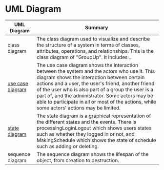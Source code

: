 
# UML Diagram # 

|UML Diagram|Summary|
|------|------|
|class diagram|The class diagram used to visualize and describe the structure of a system in terms of classes, attributes, operations, and relationships. This is the class diagram of "GroupUp". It includes .. |
|[use case diagram](https://github.com/nxmyxxn/CS151-GroupUp/blob/main/diagrams/UseCaseDiagram.pdf)|The use case diagram shows the interaction between the system and the actors who use it. This diagram shows the interaction between certain actions and a user, the user's friend, another friend of the user who is also part of a group the user is a part of, and the administrator. Some actors may be able to participate in all or most of the actions, while some actors' actions may be limited.|
|[state diagram](https://github.com/nxmyxxn/CS151-GroupUp/blob/3523c5fa809abfdf9c08e82d6bc3208445c79fed/diagrams/stateDiagram.png/)|The state diagram is a graphical representation of the different states and the events. There is processingLoginLogout which shows users states such as whether they logged in or not, and MakingSchedule which shows the state of schedule such as adding or deleting. |
|sequence diagram|The sequence diagram shows the lifespan of the object, from creation to destruction.|
